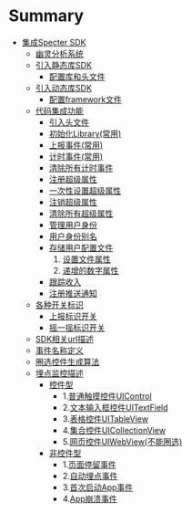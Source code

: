 # Summary

* [集成Specter SDK](README.md)
  * [幽灵分析系统](spectersystem/README.md)
  * [引入静态库SDK](addsdklibrary/staticlib/README.md)
    * [配置库和头文件](addsdklibrary/staticlib/staticlibrary.md)
  * [引入动态库SDK](addsdklibrary/framework/README.md)
    * [配置framework文件](addsdklibrary/framework/framework.md)
  * [代码集成功能](addcode/README.md)
    * [引入头文件](addcode/headfile/README.md)
    * [初始化Library\(常用\)](addcode/loadlibrary/README.md)
    * [上报事件\(常用\)](addcode/trackevent/README.md)
    * [计时事件\(常用\)](addcode/timeevent/README.md)
    * [清除所有计时事件](addcode/cleartimerevents/README.md)
    * [注册超级属性](addcode/registersuperprop/README.md)
    * [一次性设置超级属性](addcode/registersuperproponce/README.md)
    * [注销超级属性](addcode/unregistersuperprop/README.md)
    * [清除所有超级属性](addcode/clearsuperprop/README.md)
    * [管理用户身份](addcode/indentify/README.md)
    * [用户身份别名](addcode/createalias/README.md)
    * [存储用户配置文件](addcode/people/README.md)
      1. [设置文件属性](addcode/people/set/README.md)
      2. [递增的数字属性](addcode/people/increment/README.md)
    * [跟踪收入](addcode/trackcharge/README.md)
    * [注册推送通知](addcode/addpush/README.md)
  * [各种开关标识](switchflag/README.md)
    * [上报标识开关](switchflag/trackdata.md)
    * [摇一摇标识开关](switchflag/shake.md)
  * [SDK相关url描述](sdkurl/README.md)
  * [事件名称定义](eventname/README.md)
  * [圈选控件生成算法](selectcontrol/README.md)
  * [埋点监控描述](buriedpointmonitor/README.md)
    * [控件型](buriedpointmonitor/control/README.md)
      * 1.[普通触摸控件UIControl](buriedpointmonitor/control/uicontrol.md)
      * 2.[文本输入框控件UITextField](buriedpointmonitor/control/uitextfield.md)
      * 3.[表格控件UITableView](buriedpointmonitor/control/uitableview.md)
      * 4.[集合控件UICollectionView](buriedpointmonitor/control/uicollectionview.md)
      * 5.[网页控件UIWebView(不能圈选)](buriedpointmonitor/control/uiwebview.md)
    * [非控件型](buriedpointmonitor/uncontrol/README.md)
      * 1.[页面停留事件](buriedpointmonitor/uncontrol/pageduration.md)
      * 2.[自动埋点事件](buriedpointmonitor/uncontrol/autoevent.md)
      * 3.[首次启动App事件](buriedpointmonitor/uncontrol/firstopenapp.md)
      * 4.[App崩溃事件](buriedpointmonitor/uncontrol/exceptionevent.md)
